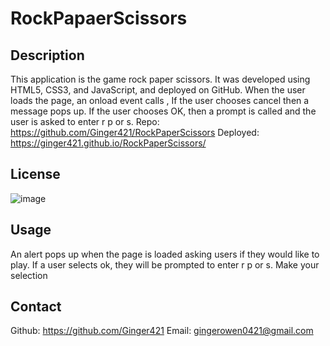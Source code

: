 # RockPapaerScissors

## Description
This application is the game rock paper scissors. It was developed using HTML5, CSS3, and JavaScript, and deployed on GitHub. When the user loads the page, an onload event calls , If the user chooses cancel then a message pops up. If the user chooses OK, then a prompt is called and the user is asked to enter  r p or s.
Repo: https://github.com/Ginger421/RockPaperScissors
Deployed: https://ginger421.github.io/RockPaperScissors/

## License
![image](https://user-images.githubusercontent.com/101539821/195421205-75d9058a-9528-4224-8a53-491b47f330e9.png)

## Usage
An alert pops up when the page is loaded asking users if they would like to play. If a user selects ok, they will be prompted to enter r p or s. Make your selection
## Contact
Github: https://github.com/Ginger421
Email: gingerowen0421@gmail.com